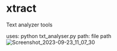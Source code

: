 # xtract
Text analyzer tools

uses:
python txt_analyser.py
path: file path 
![Screenshot_2023-09-23_11_07_30](https://github.com/SHAYKHUL/xtract/assets/93441521/63399f37-0696-4dce-a32d-016e61140f6d)

